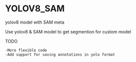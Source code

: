 # YOLOV8_SAM
yolov8 model with SAM meta


Use yolov8 & SAM model to get segmention for custom model


TODO

```
-More flexible code
-Add support for saving annotations in yolo format
```
